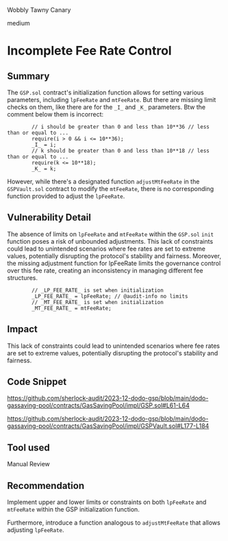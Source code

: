 Wobbly Tawny Canary

medium

# Incomplete Fee Rate Control

## Summary

The `GSP.sol` contract's initialization function allows for setting various parameters, including `lpFeeRate` and `mtFeeRate`. 
But there are missing limit checks on them, like there are for the `_I_` and `_K_` parameters. Btw the comment below them is incorrect:

```solidity
        // i should be greater than 0 and less than 10**36 // less than or equal to ...
        require(i > 0 && i <= 10**36);
        _I_ = i;
        // k should be greater than 0 and less than 10**18 // less than or equal to ...
        require(k <= 10**18);
        _K_ = k;
```

However, while there's a designated function `adjustMtFeeRate` in the `GSPVault.sol` contract to modify the `mtFeeRate`, there is no corresponding function provided to adjust the `lpFeeRate`.

## Vulnerability Detail

The absence of limits on `lpFeeRate` and `mtFeeRate` within the `GSP.sol` `init` function poses a risk of unbounded adjustments. This lack of constraints could lead to unintended scenarios where fee rates are set to extreme values, potentially disrupting the protocol's stability and fairness. Moreover, the missing adjustment function for lpFeeRate limits the governance control over this fee rate, creating an inconsistency in managing different fee structures.


```solidity
        // _LP_FEE_RATE_ is set when initialization
        _LP_FEE_RATE_ = lpFeeRate; // @audit-info no limits
        // _MT_FEE_RATE_ is set when initialization
        _MT_FEE_RATE_ = mtFeeRate; 
```

## Impact

This lack of constraints could lead to unintended scenarios where fee rates are set to extreme values, potentially disrupting the protocol's stability and fairness.

## Code Snippet

https://github.com/sherlock-audit/2023-12-dodo-gsp/blob/main/dodo-gassaving-pool/contracts/GasSavingPool/impl/GSP.sol#L61-L64

https://github.com/sherlock-audit/2023-12-dodo-gsp/blob/main/dodo-gassaving-pool/contracts/GasSavingPool/impl/GSPVault.sol#L177-L184

## Tool used

Manual Review

## Recommendation

Implement upper and lower limits or constraints on both `lpFeeRate` and `mtFeeRate` within the GSP initialization function.

Furthermore, introduce a function analogous to `adjustMtFeeRate` that allows adjusting `lpFeeRate`. 
